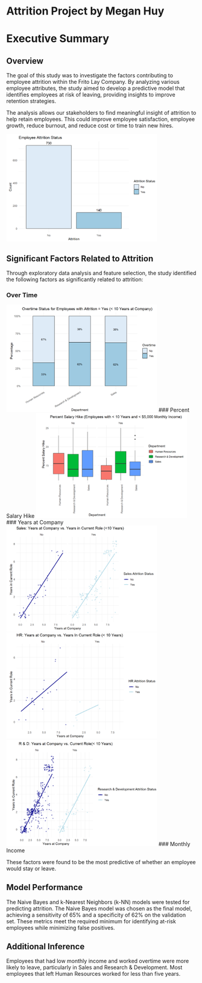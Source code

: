 # Attrition Project by Megan Huy
# Executive Summary

## Overview
The goal of this study was to investigate the factors contributing to employee attrition within the Frito Lay Company. By analyzing various employee attributes, the study aimed to develop a predictive model that identifies employees at risk of leaving, providing insights to improve retention strategies.

The analysis allows our stakeholders to find meaningful insight of attrition to help retain employees. This could improve employee satisfaction, employee growth, reduce burnout, and reduce cost or time to train new hires.

<img src="Images/Status.png" alt="Status" width="400"/>

## Significant Factors Related to Attrition
Through exploratory data analysis and feature selection, the study identified the following factors as significantly related to attrition:
### Over Time
<img src="Images/Overtime Status - Yes.png" alt="Overtime Status - Yes" width="400"/>
### Percent Salary Hike
<img src="Images/Box Plot.png" alt="Box Plot" width="400"/>
### Years at Company
<img src="Images/Sale -Years vs Current .png" alt="Sale -Years vs Current .png" width="400"/> <img src="Images/HR Years vs. Current.png" alt="HR Years vs. Current.png" width="400"/> <img src="Images/Years vs Current R & d.png" alt="Years vs Current R & d" width="400"/>
### Monthly Income

These factors were found to be the most predictive of whether an employee would stay or leave.

## Model Performance
The Naive Bayes and k-Nearest Neighbors (k-NN) models were tested for predicting attrition. The Naive Bayes model was chosen as the final model, achieving a sensitivity of 65% and a specificity of 62% on the validation set. These metrics meet the required minimum for identifying at-risk employees while minimizing false positives.

## Additional Inference
Employees that had low monthly income and worked overtime were more likely to leave, particularly in Sales and Research & Development. Most employees that left Human Resources worked for less than five years.

